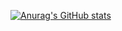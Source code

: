 [![Anurag's GitHub stats](https://github-readme-stats.vercel.app/api?username=bigmuramura)](https://github.com/anuraghazra/github-readme-stats)
